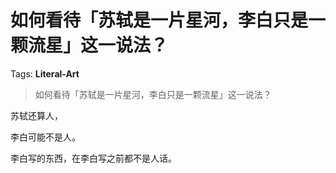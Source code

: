 # 如何看待「苏轼是一片星河，李白只是一颗流星」这一说法？

Tags: **Literal-Art**

> 如何看待「苏轼是一片星河，李白只是一颗流星」这一说法？

苏轼还算人，

李白可能不是人。

李白写的东西，在李白写之前都不是人话。



